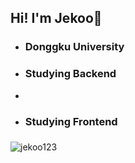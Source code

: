 
<div>
  <h2>Hi! I'm Jekoo👋</h2>
  <ul>
    <li><h3>Donggku University</h3></li>
    <li><h3>Studying Backend</h3><li>
    <li><h3>Studying Frontend<h3></li>
  </ul>
</div>
<p><img align="center" src="https://github-readme-stats.vercel.app/api/top-langs?username=jekoo123&show_icons=true&locale=en&layout=compact" alt="jekoo123" /></p>

<!--
**jekoo123/jekoo123** is a ✨ _special_ ✨ repository because its `README.md` (this file) appears on your GitHub profile.

Here are some ideas to get you started:

- 🔭 I’m currently working on ...
- 🌱 I’m currently learning ...
- 👯 I’m looking to collaborate on ...
- 🤔 I’m looking for help with ...
- 💬 Ask me about ...
- 📫 How to reach me: ...
- 😄 Pronouns: ...
- ⚡ Fun fact: ...
-->
